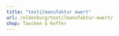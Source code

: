 ```yaml
---
title: "textilmanufaktur ewert"
url: /oldenburg/textilmanufaktur-ewert/
shop: Taschen & Koffer
---
```

